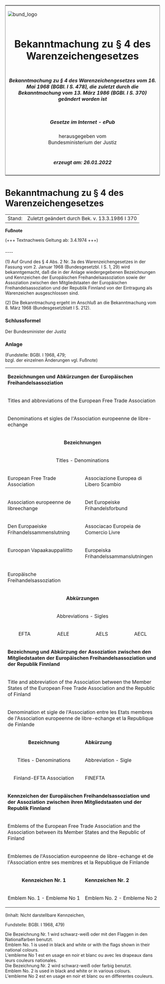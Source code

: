 <span id="DECKBLATT.html"></span>

<table border="0" frame="border" width="100%">

<tr valign="top">

<td align="left">

![bund\_logo](BfJ_2021_Web_de_de.gif)

</td>

<td align="right">

 

</td>

</tr>

<tr align="center" valign="middle">

<td colspan="2">

# Bekanntmachung zu § 4 des Warenzeichengesetzes

</td>

</tr>

<tr align="center" valign="middle">

<td colspan="2">

##### Bekanntmachung zu § 4 des Warenzeichengesetzes vom 16. Mai 1968 (BGBl. I S. 478), die zuletzt durch die Bekanntmachung vom 13. März 1986 (BGBl. I S. 370) geändert worden ist

</td>

</tr>

<tr align="center" valign="middle">

<td colspan="2">

  
  

##### Gesetze im Internet - ePub  
  
herausgegeben vom  
Bundesministerium der Justiz

</td>

</tr>

<tr align="center" valign="bottom">

<td colspan="2">

  
  

##### erzeugt am: 26.01.2022

</td>

</tr>

</table>

<span id="BJNR004780968.html"></span>

# Bekanntmachung zu § 4 des Warenzeichengesetzes

<div>

<div class="jnhtml">

|        |                                                |
| ------ | ---------------------------------------------- |
| Stand: | Zuletzt geändert durch Bek. v. 13.3.1986 I 370 |

</div>

</div>

<div>

  
**Fußnote**

<div class="jnhtml">

<div>

<div class="jurAbsatz">

(+++ Textnachweis Geltung ab: 3.4.1974 +++)

</div>

</div>

</div>

</div>

<span id="BJNR004780968BJNE000100303.html"></span>

###   
\----

<div>

<div class="jnhtml">

<div>

<div class="jurAbsatz">

(1) Auf Grund des § 4 Abs. 2 Nr. 3a des Warenzeichengesetzes in der
Fassung vom 2. Januar 1968 (Bundesgesetzbl. I S. 1, 29) wird
bekanntgemacht, daß die in der Anlage wiedergegebenen Bezeichnungen und
Kennzeichen der Europäischen Freihandelsassoziation sowie der
Assoziation zwischen den Mitgliedstaaten der Europäischen
Freihandelsassoziation und der Republik Finnland von der Eintragung als
Warenzeichen ausgeschlossen sind.

</div>

<div class="jurAbsatz">

(2) Die Bekanntmachung ergeht im Anschluß an die Bekanntmachung vom 8.
März 1968 (Bundesgesetzblatt I S. 212).

</div>

</div>

</div>

</div>

<span id="BJNR004780968BJNE000900303.html"></span>

### Schlussformel  

<div>

<div class="jnhtml">

<div>

<div class="jurAbsatz">

Der Bundesminister der Justiz

</div>

</div>

</div>

</div>

<span id="BJNR004780968BJNE000201306.html"></span>

### Anlage  

<div>

<div class="jnhtml">

<div>

<div class="jurAbsatz">

<div class="kommentar_Fundstelle">

(Fundstelle: BGBl. I 1968, 479;  
bzgl. der einzelnen Änderungen vgl. Fußnote)

</div>

  

<table style="border: none;">

<colgroup>

<col align="left" width="25%">

</col>

<col align="left" width="25%">

</col>

<col align="left" width="25%">

</col>

<col align="left" width="25%">

</col>

</colgroup>

<tbody valign="top">

<tr>

<td style colspan="4" align="left" valign="top" charoff="50">

<span style=";font-weight:bold">Bezeichnungen und Abkürzungen der
Europäischen Freihandelsassoziation</span>

</div>

</div>

</div>

</div>

</td>

</tr>

<tr>

<td style colspan="4" align="left" valign="top" charoff="50">

Titles and abbreviations of the European Free Trade Association

</td>

</tr>

<tr>

<td style colspan="4" align="left" valign="top" charoff="50">

Denominations et sigles de l'Association europeenne de libre-echange

</td>

</tr>

<tr>

<td style colspan="4" align="center" valign="top" charoff="50">

<span style=";font-weight:bold">Bezeichnungen</span>

</td>

</tr>

<tr>

<td style colspan="4" align="center" valign="top" charoff="50">

Titles - Denominations

</td>

</tr>

<tr>

<td style colspan="2" align="left" valign="top" charoff="50">

European Free Trade Association

</td>

<td style colspan="2" align="left" valign="top" charoff="50">

Associazione Europea di Libero Scambio

</td>

</tr>

<tr>

<td style colspan="2" align="left" valign="top" charoff="50">

Association europeenne de libreechange

</td>

<td style colspan="2" align="left" valign="top" charoff="50">

Det Europeiske Frihandelsforbund

</td>

</tr>

<tr>

<td style colspan="2" align="left" valign="top" charoff="50">

Den Europaeiske Frihandelssammenslutning

</td>

<td style colspan="2" align="left" valign="top" charoff="50">

Associacao Europeia de Comercio Livre

</td>

</tr>

<tr>

<td style colspan="2" align="left" valign="top" charoff="50">

Euroopan Vapaakauppaliitto

</td>

<td style colspan="2" align="left" valign="top" charoff="50">

Europeiska Frihandelssammanslutningen

</td>

</tr>

<tr>

<td style colspan="2" align="left" valign="top" charoff="50">

Europäische Freihandelsassoziation

</td>

<td style colspan="2" align="left" valign="top" charoff="50">

 

</td>

</tr>

<tr>

<td style colspan="4" align="center" valign="top" charoff="50">

<span style=";font-weight:bold">Abkürzungen</span>

</td>

</tr>

<tr>

<td style colspan="4" align="center" valign="top" charoff="50">

Abbreviations - Sigles

</td>

</tr>

<tr>

<td style align="center" valign="top" charoff="50">

EFTA

</td>

<td style align="center" valign="top" charoff="50">

AELE

</td>

<td style align="center" valign="top" charoff="50">

AELS

</td>

<td style align="center" valign="top" charoff="50">

AECL

</td>

</tr>

<tr>

<td style colspan="4" align="left" valign="top" charoff="50">

<span style=";font-weight:bold">Bezeichnung und Abkürzung der
Assoziation zwischen den Mitgliedstaaten der Europäischen
Freihandelsassoziation und der Republik Finnland</span>

</td>

</tr>

<tr>

<td style colspan="4" align="left" valign="top" charoff="50">

Title and abbreviation of the Association between the Member States of
the European Free Trade Association and the Republic of Finland

</td>

</tr>

<tr>

<td style colspan="4" align="left" valign="top" charoff="50">

Denomination et sigle de l'Association entre les Etats membres de
l'Association europeenne de libre-echange et la Republique de Finlande

</td>

</tr>

<tr>

<td style colspan="2" align="center" valign="top" charoff="50">

<span style=";font-weight:bold">Bezeichnung</span>

</td>

<td style colspan="2" align="left" valign="top" charoff="50">

<span style=";font-weight:bold">Abkürzung</span>

</td>

</tr>

<tr>

<td style colspan="2" align="center" valign="top" charoff="50">

Titles - Denominations

</td>

<td style colspan="2" align="left" valign="top" charoff="50">

Abbreviation - Sigle

</td>

</tr>

<tr>

<td style colspan="2" align="center" valign="top" charoff="50">

Finland-EFTA Association

</td>

<td style colspan="2" align="left" valign="top" charoff="50">

FINEFTA

</td>

</tr>

<tr>

<td style colspan="4" align="left" valign="top" charoff="50">

<span style=";font-weight:bold">Kennzeichen der Europäischen
Freihandelsassoziation und der Assoziation zwischen ihren
Mitgliedstaaten und der Republik Finnland</span>

</td>

</tr>

<tr>

<td style colspan="4" align="left" valign="top" charoff="50">

Emblems of the European Free Trade Association and the Association
between its Member States and the Republic of Finland

</td>

</tr>

<tr>

<td style colspan="4" align="left" valign="top" charoff="50">

Emblemes de l'Association europeenne de libre-echange et de
l'Association entre ses membres et la Republique de Finlande

</td>

</tr>

<tr>

<td style colspan="2" align="center" valign="top" charoff="50">

<span style=";font-weight:bold">Kennzeichen Nr. 1</span>

</td>

<td style colspan="2" align="left" valign="top" charoff="50">

<span style=";font-weight:bold">Kennzeichen Nr. 2</span>

</td>

</tr>

<tr>

<td style colspan="2" align="center" valign="top" charoff="50">

Emblem No. 1 - Embleme No 1

</td>

<td style colspan="2" align="left" valign="top" charoff="50">

Emblem No. 2 - Embleme No 2

</td>

</tr>

</tbody>

</table>

  

<div class="kommentar_Hinweis">

(Inhalt: Nicht darstellbare Kennzeichen,

</div>

  

<div class="kommentar_Fundstelle">

Fundstelle: BGBl. I 1968, 479)

</div>

  
Die Bezeichnung Nr. 1 wird schwarz-weiß oder mit den Flaggen in den
Nationalfarben benutzt.  
Emblem No. 1 is used in black and white or with the flags shown in their
national colours.  
L'embleme No 1 est en usage en noir et blanc ou avec les drapeaux dans
leurs couleurs nationales.  
Die Bezeichnung Nr. 2 wird schwarz-weiß oder farbig benutzt.  
Emblem No. 2 is used in black and white or in various colours.  
L'embleme No 2 est en usage en noir et blanc ou en differentes couleurs.

</div>

</div>

</div>

</div>
